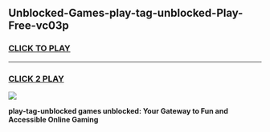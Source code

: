 
## Unblocked-Games-play-tag-unblocked-Play-Free-vc03p
<h3>
<a href="https://premium76.site?title=play-tag-unblocked&ref=20M">CLICK TO PLAY</a></h3>
<hr>

<h3>
<a href="https://premium76.site?title=play-tag-unblocked&ref=20M">CLICK 2 PLAY</a>
  
</h3>

<a href="https://premium76.site?title=play-tag-unblocked&ref=19M"><img src="https://clearcache.store/games.png"></a>


**play-tag-unblocked games unblocked: Your Gateway to Fun and Accessible Online Gaming**

